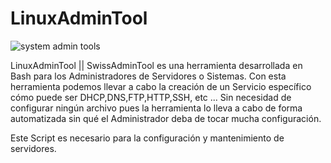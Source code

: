 # LinuxAdminTool

![system admin tools](https://user-images.githubusercontent.com/92258683/220797406-8062b6a5-3be0-4662-afa3-9bc07c81ad97.png)


LinuxAdminTool || SwissAdminTool es una herramienta desarrollada en Bash para los Administradores de Servidores o Sistemas. Con esta herramienta
podemos llevar a cabo la creación de un Servicio específico cómo puede ser DHCP,DNS,FTP,HTTP,SSH, etc ... Sin necesidad de configurar ningún
archivo pues la herramienta lo lleva a cabo de forma automatizada sin qué el Administrador deba de tocar mucha configuración.

Este Script es necesario para la configuración y mantenimiento de servidores.

